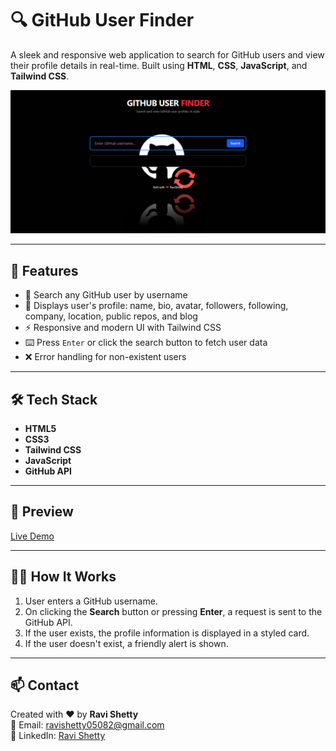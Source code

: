 
# 🔍 GitHub User Finder

A sleek and responsive web application to search for GitHub users and view their profile details in real-time. Built using **HTML**, **CSS**, **JavaScript**, and **Tailwind CSS**.

![GitHub User Finder Screenshot](assets/Screenshot.png) <!-- Replace with your actual screenshot path -->

---

## 🚀 Features

- 🔎 Search any GitHub user by username
- 📄 Displays user's profile: name, bio, avatar, followers, following, company, location, public repos, and blog
- ⚡ Responsive and modern UI with Tailwind CSS
- ⌨️ Press `Enter` or click the search button to fetch user data
- ❌ Error handling for non-existent users

---

## 🛠️ Tech Stack

- **HTML5**
- **CSS3**
- **Tailwind CSS**
- **JavaScript**
- **GitHub API**

---

## 📸 Preview

<!-- Add live site link or gif preview here if available -->
[Live Demo](https://githubuserfinder-project.netlify.app/) <!-- Replace with actual live link -->

---

## 🧑‍💻 How It Works

1. User enters a GitHub username.
2. On clicking the **Search** button or pressing **Enter**, a request is sent to the GitHub API.
3. If the user exists, the profile information is displayed in a styled card.
4. If the user doesn't exist, a friendly alert is shown.

---

## 📫 Contact

Created with ❤️ by **Ravi Shetty**  
📧 Email: [ravishetty05082@gmail.com](mailto:ravishetty05082@gmail.com)  
💼 LinkedIn: [Ravi Shetty](https://www.linkedin.com/in/ravi-m-shetty/)